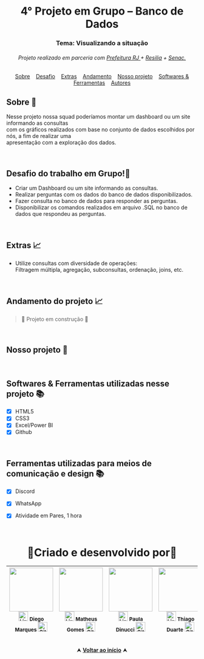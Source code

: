 <div id="topo"</div>
<div align="center"> <h1> 4° Projeto em Grupo – Banco de Dados </h1> 

<h3> Tema: Visualizando a situação </h3> </div>

<h6 align="center"> Projeto realizado em parceria com   
<a href="https://prefeitura.rio/desenvolvimento-economico-inovacao-simplificacao/programadores-cariocas-comemoram-formatura-na-cidade-das-artes/"        target="_blank">Prefeitura RJ </a> + 
<a href="https://www.resilia.com.br/" target="_blank">Resilia</a> + 
<a href="https://www.rj.senac.br/" target="_blank">Senac.</a> </h6>

<a href="" target="_blank"></a>


<div id="inicio" align=center>
  <a href="#sobre">Sobre</a>&nbsp;&nbsp;&nbsp;
  <a href="#desafio">Desafio</a>&nbsp;&nbsp;&nbsp;
  <a href="#extras">Extras</a>&nbsp;&nbsp;&nbsp;
  <a href="#andamento">Andamento</a>&nbsp;&nbsp;&nbsp;
  <a href="#projeto">Nosso projeto</a>&nbsp;&nbsp;&nbsp;
  <a href="#linguagens">Softwares & Ferramentas</a>&nbsp;&nbsp;&nbsp;
  <a href="#autor">Autores<a>
</div>

<h2 id="sobre">Sobre 🔎</h2>

Nesse projeto nossa squad poderíamos montar um dashboard ou um site informando as consultas <br> 
com os gráficos realizados com base no conjunto de dados escolhidos por nós, a fim de realizar uma <br>
apresentação com a exploração dos dados.


<br>

<h2 id="desafio">Desafio do trabalho em Grupo!🔎</h2>

- Criar um Dashboard ou um site informando as consultas.
- Realizar perguntas com os dados do banco de dados disponibilizados.
- Fazer consulta no banco de dados para responder as perguntas.
- Disponibilizar os comandos realizados em arquivo .SQL no banco de dados que respondeu as perguntas.


<br>

<h2 id="extras">Extras 📈</h2>

  - Utilize consultas com diversidade de operações: <br>
 Filtragem múltipla, agregação, subconsultas, ordenação, joins, etc.

<br>

<h2 id="andamento">Andamento do projeto 📈</h2>

<!-- <img src="http://img.shields.io/static/v1?label=STATUS&message=%20FINALIZADO&color=GREEN&style=for-the-badge"/> -->

> :construction: Projeto em construção :construction:


<br>


<h2 id="projeto">Nosso projeto 🎨</h2>

<!-- href para colocar imagem -->
<a href="" target="_blank"></a>

<br>


<h2 id="linguagens">Softwares & Ferramentas utilizadas nesse projeto 📚</h2>

  - [x] HTML5
  - [x] CSS3
  - [x] Excel/Power BI
  - [x] Github
    
<br>
    
  <h2 id="linguagens">Ferramentas utilizadas para meios de comunicação e design 📚</h2>
    
  - [x] Discord
  - [x] WhatsApp
  - [x] Atividade em Pares, 1 hora


<br>

<div id="autor" align="center">

# 🤜Criado e desenvolvido por🤛

| <img src="https://avatars.githubusercontent.com/u/113364521?v=4" width=115><br><sub>  <a href="https://www.linkedin.com/in/diegomarques097/" target="_blank"><img src="https://cdn-icons-png.flaticon.com/512/145/145807.png" height="25em" title="LinkedIn de Diego Marques"></a> **Diego Marques**  <a href="https://github.com/Diegool97" target="_blank"><img src="https://cdn-icons-png.flaticon.com/512/733/733553.png" height="25em" title="GitHub de Diego"></a> </sub> |  <img src="https://avatars.githubusercontent.com/u/112782424?v=4" width=115><br><sub> <a href="https://www.linkedin.com/in/matheus-gomes-780339211/" target="_blank"><img src="https://cdn-icons-png.flaticon.com/512/145/145807.png" height="25em" title="LinkedIn de Matheus Gomes"></a> **Matheus Gomes**  <a href="https://github.com/MatheusPCRJ" target="_blank"><img src="https://cdn-icons-png.flaticon.com/512/733/733553.png" height="25em" title="GitHub de MatheusPCRJ"></a></sub> |  <img src="https://avatars.githubusercontent.com/u/113364124?v=4" width=115><br><sub> <a href="https://www.linkedin.com/in/pauladinucci/" target="_blank"><img src="https://cdn-icons-png.flaticon.com/512/145/145807.png" height="25em" title="LinkedIn de Paula Dinucci"></a> **Paula Dinucci**  <a href="https://github.com/pauladinucci" target="_blank"><img src="https://cdn-icons-png.flaticon.com/512/733/733553.png" height="25em" title="GitHub de pauladinucci"></a> </sub> |  <img src="https://avatars.githubusercontent.com/u/106554492?v=4" width=115><br><sub>  <a href="https://www.linkedin.com/in/thiago-duarte-n/" target="_blank"><img src="https://cdn-icons-png.flaticon.com/512/145/145807.png" height="25em" title="LinkedIn de Thiago Duarte"></a> **Thiago Duarte**  <a href="https://github.com/ThiagoDuart4" target="_blank"><img src="https://cdn-icons-png.flaticon.com/512/733/733553.png" height="25em" title="GitHub de Thiago"></a> </sub> |
| :---: | :---: | :---: | :---: |

</div>

<br>

<div align="center">
  &#11165;&nbsp;<a href="#topo"><strong>Voltar ao início</strong></a>&nbsp;&#11165;
</div>
